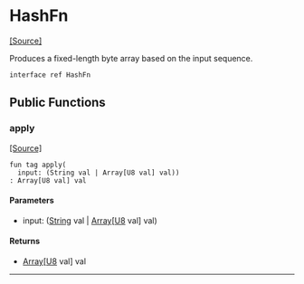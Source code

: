 # HashFn
<span class="source-link">[[Source]](src/crypto/hash_fn.md#L6)</span>

Produces a fixed-length byte array based on the input sequence.


```pony
interface ref HashFn
```

## Public Functions

### apply
<span class="source-link">[[Source]](src/crypto/hash_fn.md#L10)</span>


```pony
fun tag apply(
  input: (String val | Array[U8 val] val))
: Array[U8 val] val
```
#### Parameters

*   input: ([String](builtin-String.md) val | [Array](builtin-Array.md)\[[U8](builtin-U8.md) val\] val)

#### Returns

* [Array](builtin-Array.md)\[[U8](builtin-U8.md) val\] val

---

